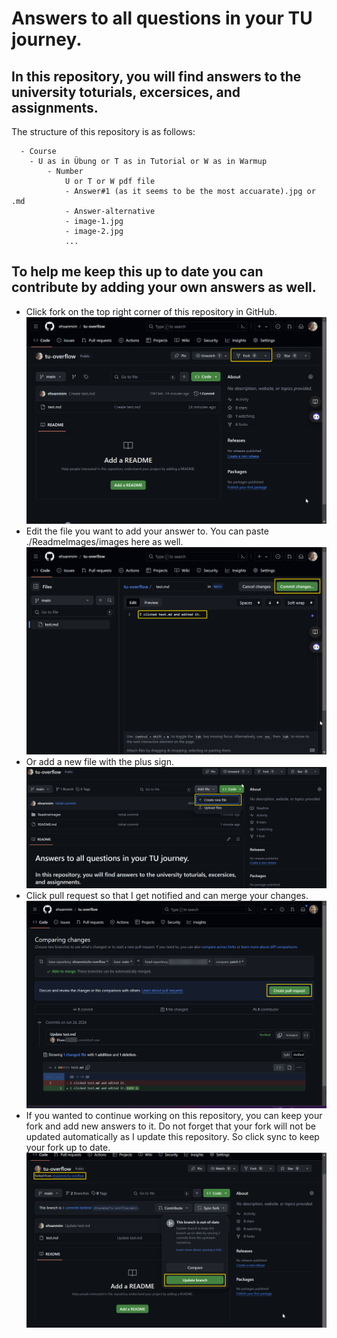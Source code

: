 # Answers to all questions in your TU journey.

## In this repository, you will find answers to the university toturials, excersices, and assignments.

The structure of this repository is as follows:

```
  - Course
    - U as in Übung or T as in Tutorial or W as in Warmup
        - Number
            U or T or W pdf file
            - Answer#1 (as it seems to be the most accuarate).jpg or .md
            - Answer-alternative
            - image-1.jpg
            - image-2.jpg
            ...

```

## To help me keep this up to date you can contribute by adding your own answers as well.
- Click fork on the top right corner of this repository in GitHub.
![alt text](./ReadmeImages/image.png)
- Edit the file you want to add your answer to. You can paste ./ReadmeImages/images here as well.
![alt text](./ReadmeImages/image-1.png)
- Or add a new file with the plus sign.
![alt text](./ReadmeImages/image-4.png)
- Click pull request so that I get notified and can merge your changes.
![alt text](./ReadmeImages/image-2.png)
- If you wanted to continue working on this repository, you can keep your fork and add new answers to it. Do not forget that your fork will not be updated automatically as I update this repository. So click sync to keep your fork up to date.
![alt text](./ReadmeImages/image-3.png)